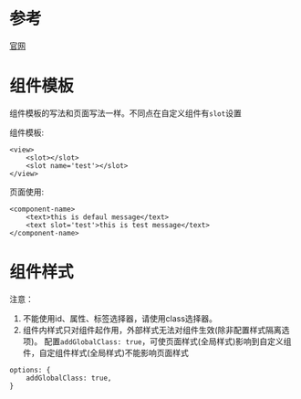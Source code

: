 # 参考
[官网](https://developers.weixin.qq.com/miniprogram/dev/framework/custom-component/)


# 组件模板
组件模板的写法和页面写法一样。不同点在自定义组件有`slot`设置

组件模板:
```
<view>
    <slot></slot>
    <slot name='test'></slot>
</view>
```

页面使用:
```
<component-name>
    <text>this is defaul message</text>
    <text slot='test'>this is test message</text>
</component-name>
```



# 组件样式
注意：
1. 不能使用id、属性、标签选择器，请使用class选择器。
2. 组件内样式只对组件起作用，外部样式无法对组件生效(除非配置样式隔离选项)。
配置`addGlobalClass: true`，可使页面样式(全局样式)影响到自定义组件，自定组件样式(全局样式)不能影响页面样式
```
options: {
    addGlobalClass: true,
}
```